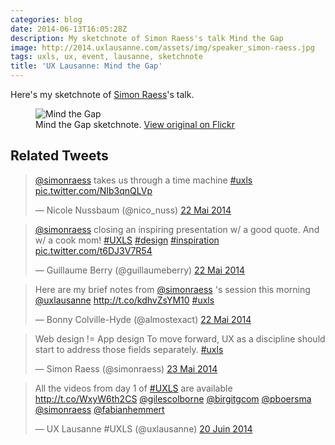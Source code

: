 ```yaml
---
categories: blog
date: 2014-06-13T16:05:28Z
description: My sketchnote of Simon Raess's talk Mind the Gap
image: http://2014.uxlausanne.com/assets/img/speaker_simon-raess.jpg
tags: uxls, ux, event, lausanne, sketchnote
title: 'UX Lausanne: Mind the Gap'
---
```


Here's my sketchnote of [Simon Raess](https://twitter.com/simonraess)'s talk.

<figure>
  <img src="https://farm3.staticflickr.com/2904/14246216274_1e96504e16_z.jpg" alt="Mind the Gap">
  <figcaption>
    Mind the Gap sketchnote. <a href="https://www.flickr.com/photos/alienlebarge/14246216274">View original on Flickr</a>
  </figcaption>
</figure>

## Related Tweets

<blockquote class="twitter-tweet" lang="fr"><p><a href="https://twitter.com/simonraess">@simonraess</a> takes us through a time machine <a href="https://twitter.com/hashtag/uxls?src=hash">#uxls</a> <a href="http://t.co/NIb3qnQLVp">pic.twitter.com/NIb3qnQLVp</a></p>&mdash; Nicole Nussbaum (@nico_nuss) <a href="https://twitter.com/nico_nuss/statuses/469418097481613312">22 Mai 2014</a></blockquote>
<script async src="//platform.twitter.com/widgets.js" charset="utf-8"></script>

<blockquote class="twitter-tweet" lang="fr"><p><a href="https://twitter.com/simonraess">@simonraess</a> closing an inspiring presentation w/ a good quote. And w/ a cook mom! <a href="https://twitter.com/hashtag/UXLS?src=hash">#UXLS</a> <a href="https://twitter.com/hashtag/design?src=hash">#design</a> <a href="https://twitter.com/hashtag/inspiration?src=hash">#inspiration</a> <a href="http://t.co/t6DJ3V7R54">pic.twitter.com/t6DJ3V7R54</a></p>&mdash; Guillaume Berry (@guillaumeberry) <a href="https://twitter.com/guillaumeberry/statuses/469427450662105088">22 Mai 2014</a></blockquote>
<script async src="//platform.twitter.com/widgets.js" charset="utf-8"></script>

<blockquote class="twitter-tweet" lang="fr"><p>Here are my brief notes from <a href="https://twitter.com/simonraess">@simonraess</a> &#39;s session this morning <a href="https://twitter.com/uxlausanne">@uxlausanne</a> <a href="http://t.co/kdhvZsYM10">http://t.co/kdhvZsYM10</a> <a href="https://twitter.com/hashtag/uxls?src=hash">#uxls</a></p>&mdash; Bonny Colville-Hyde (@almostexact) <a href="https://twitter.com/almostexact/statuses/469501023875530752">22 Mai 2014</a></blockquote>
<script async src="//platform.twitter.com/widgets.js" charset="utf-8"></script>

<blockquote class="twitter-tweet" lang="fr"><p>Web design != App design&#10;&#10;To move forward, UX as a discipline should start to address those fields separately. <a href="https://twitter.com/hashtag/uxls?src=hash">#uxls</a></p>&mdash; Simon Raess (@simonraess) <a href="https://twitter.com/simonraess/statuses/469850965819277312">23 Mai 2014</a></blockquote>
<script async src="//platform.twitter.com/widgets.js" charset="utf-8"></script>

<blockquote class="twitter-tweet" lang="fr"><p>All the videos from day 1 of <a href="https://twitter.com/hashtag/UXLS?src=hash">#UXLS</a> are available <a href="http://t.co/WxyW6th2CS">http://t.co/WxyW6th2CS</a> <a href="https://twitter.com/gilescolborne">@gilescolborne</a> <a href="https://twitter.com/birgitgcom">@birgitgcom</a> <a href="https://twitter.com/pboersma">@pboersma</a> <a href="https://twitter.com/simonraess">@simonraess</a> <a href="https://twitter.com/fabianhemmert">@fabianhemmert</a></p>&mdash; UX Lausanne #UXLS (@uxlausanne) <a href="https://twitter.com/uxlausanne/statuses/479909489626611712">20 Juin 2014</a></blockquote>
<script async src="//platform.twitter.com/widgets.js" charset="utf-8"></script>
